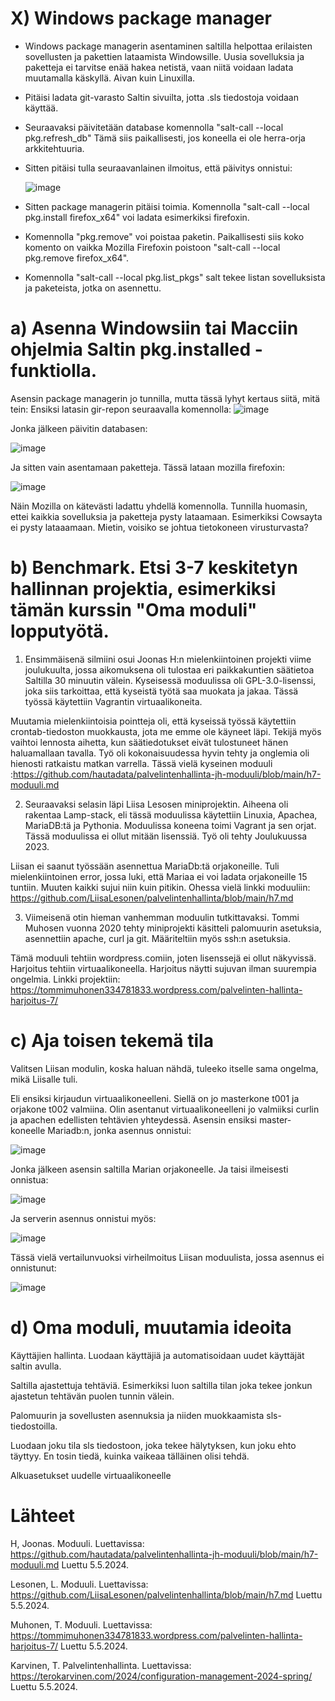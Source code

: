 # X) Windows package manager
- Windows package managerin asentaminen saltilla helpottaa erilaisten sovellusten ja pakettien lataamista Windowsille. Uusia sovelluksia ja paketteja ei tarvitse enää hakea 
netistä, vaan niitä voidaan ladata muutamalla käskyllä. Aivan kuin Linuxilla. 
- Pitäisi ladata git-varasto Saltin sivuilta, jotta .sls tiedostoja voidaan käyttää.
- Seuraavaksi päivitetään database komennolla "salt-call --local pkg.refresh_db" Tämä siis paikallisesti, jos koneella ei ole herra-orja arkkitehtuuria.
- Sitten pitäisi tulla seuraavanlainen ilmoitus, että päivitys onnistui:

  ![image](https://github.com/LeeviHuttunen/Palvelintenhallinta/assets/165004822/27114151-fde7-4789-a3af-44f61a05f0c3)

- Sitten package managerin pitäisi toimia. Komennolla "salt-call --local pkg.install firefox_x64" voi ladata esimerkiksi firefoxin. 
- Komennolla "pkg.remove" voi poistaa paketin. Paikallisesti siis koko komento on vaikka Mozilla Firefoxin poistoon "salt-call --local pkg.remove firefox_x64".
- Komennolla "salt-call --local pkg.list_pkgs" salt tekee listan sovelluksista ja paketeista, jotka on asennettu.

# a)  Asenna Windowsiin tai Macciin ohjelmia Saltin pkg.installed -funktiolla.
Asensin package managerin jo tunnilla, mutta tässä lyhyt kertaus siitä, mitä tein:
Ensiksi latasin gir-repon seuraavalla komennolla: 
![image](https://github.com/LeeviHuttunen/Palvelintenhallinta/assets/165004822/2f88f0f9-0b1a-4964-b109-0ab0a06e9b0e)

Jonka jälkeen päivitin databasen:

![image](https://github.com/LeeviHuttunen/Palvelintenhallinta/assets/165004822/664d286b-8baa-4ab3-a874-6af57722c081)

Ja sitten vain asentamaan paketteja. Tässä lataan mozilla firefoxin:

![image](https://github.com/LeeviHuttunen/Palvelintenhallinta/assets/165004822/df9ec09e-1732-4fa1-ac71-6b6475e5897f)

Näin Mozilla on kätevästi ladattu yhdellä komennolla. Tunnilla huomasin, ettei kaikkia sovelluksia ja paketteja pysty lataamaan. Esimerkiksi Cowsayta ei pysty lataaamaan.
Mietin, voisiko se johtua tietokoneen virusturvasta?


# b) Benchmark. Etsi 3-7 keskitetyn hallinnan projektia, esimerkiksi tämän kurssin "Oma moduli" lopputyötä.

1. Ensimmäisenä silmiini osui Joonas H:n mielenkiintoinen projekti viime joulukuulta, jossa aikomuksena oli tulostaa eri paikkakuntien säätietoa Saltilla 30 minuutin välein.
Kyseisessä moduulissa oli GPL-3.0-lisenssi, joka siis tarkoittaa, että kyseistä työtä saa muokata ja jakaa. Tässä työssä käytettiin Vagrantin virtuaalikoneita.

Muutamia mielenkiintoisia pointteja oli, että kyseissä työssä käytettiin crontab-tiedoston muokkausta, jota me emme ole käyneet läpi. Tekijä myös vaihtoi lennosta aihetta,
kun säätiedotukset eivät tulostuneet hänen haluamallaan tavalla. Työ oli kokonaisuudessa hyvin tehty ja onglemia oli hienosti ratkaistu matkan varrella. 
Tässä vielä kyseinen moduuli :https://github.com/hautadata/palvelintenhallinta-jh-moduuli/blob/main/h7-moduuli.md

2. Seuraavaksi selasin läpi Liisa Lesosen miniprojektin. Aiheena oli rakentaa Lamp-stack, eli tässä moduulissa käytettiin Linuxia, Apachea, MariaDB:tä ja Pythonia.
Moduulissa koneena toimi Vagrant ja sen orjat. Tässä moduulissa ei ollut mitään lisenssiä. Työ oli tehty Joulukuussa 2023.

Liisan ei saanut työssään asennettua MariaDb:tä orjakoneille. Tuli mielenkiintoinen error, jossa luki, että Mariaa ei voi ladata orjakoneille 15 tuntiin. 
Muuten kaikki sujui niin kuin pitikin. Ohessa vielä linkki moduuliin: https://github.com/LiisaLesonen/palvelintenhallinta/blob/main/h7.md

3. Viimeisenä otin hieman vanhemman moduulin tutkittavaksi. Tommi Muhosen vuonna 2020 tehty miniprojekti käsitteli palomuurin asetuksia, asennettiin apache, curl ja git.
Määriteltiin myös ssh:n asetuksia.

Tämä moduuli tehtiin wordpress.comiin, joten lisenssejä ei ollut näkyvissä. Harjoitus tehtiin virtuaalikoneella. Harjoitus näytti sujuvan ilman suurempia ongelmia. 
Linkki projektiin: https://tommimuhonen334781833.wordpress.com/palvelinten-hallinta-harjoitus-7/


# c) Aja toisen tekemä tila

Valitsen Liisan modulin, koska haluan nähdä, tuleeko itselle sama ongelma, mikä Liisalle tuli.

Eli ensiksi kirjaudun virtuaalikoneelleni. Siellä on jo masterkone t001 ja orjakone t002 valmiina. Olin asentanut virtuaalikoneelleni jo valmiiksi curlin ja apachen edellisten tehtävien yhteydessä. 
Asensin ensiksi master-koneelle Mariadb:n, jonka asennus onnistui: 

![image](https://github.com/LeeviHuttunen/Palvelintenhallinta/assets/165004822/6430a622-da8c-42c2-9b15-9dc460c698b8)

Jonka jälkeen asensin saltilla Marian orjakoneelle. Ja taisi ilmeisesti onnistua:

![image](https://github.com/LeeviHuttunen/Palvelintenhallinta/assets/165004822/bf5b9c75-c349-4ede-9a51-64931fc400c3)

Ja serverin asennus onnistui myös:

![image](https://github.com/LeeviHuttunen/Palvelintenhallinta/assets/165004822/ef2fd487-d953-46d4-acc9-7aa0e5e762f8)

Tässä vielä vertailunvuoksi virheilmoitus Liisan moduulista, jossa asennus ei onnistunut:

![image](https://github.com/LeeviHuttunen/Palvelintenhallinta/assets/165004822/997471f1-3b71-465d-9c2c-1e84251f431f)


# d) Oma moduli, muutamia ideoita

Käyttäjien hallinta. Luodaan käyttäjiä ja automatisoidaan uudet käyttäjät saltin avulla.

Saltilla ajastettuja tehtäviä. Esimerkiksi luon saltilla tilan joka tekee jonkun ajastetun tehtävän puolen tunnin välein.

Palomuurin ja sovellusten asennuksia ja niiden muokkaamista sls-tiedostoilla.

Luodaan joku tila sls tiedostoon, joka tekee hälytyksen, kun joku ehto täyttyy. En tosin tiedä, kuinka vaikeaa tälläinen olisi tehdä.

Alkuasetukset uudelle virtuaalikoneelle

# Lähteet

H, Joonas. Moduuli. Luettavissa: https://github.com/hautadata/palvelintenhallinta-jh-moduuli/blob/main/h7-moduuli.md Luettu 5.5.2024.

Lesonen, L. Moduuli. Luettavissa: https://github.com/LiisaLesonen/palvelintenhallinta/blob/main/h7.md Luettu 5.5.2024.

Muhonen, T. Moduuli. Luettavissa: https://tommimuhonen334781833.wordpress.com/palvelinten-hallinta-harjoitus-7/ Luettu 5.5.2024.

Karvinen, T. Palvelintenhallinta. Luettavissa: https://terokarvinen.com/2024/configuration-management-2024-spring/ Luettu 5.5.2024.



